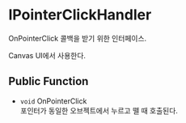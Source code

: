 # IPointerClickHandler
OnPointerClick 콜백을 받기 위한 인터페이스.

Canvas UI에서 사용한다.

## Public Function
- `void` OnPointerClick  
    포인터가 동일한 오브젝트에서 누르고 뗄 때 호출된다.